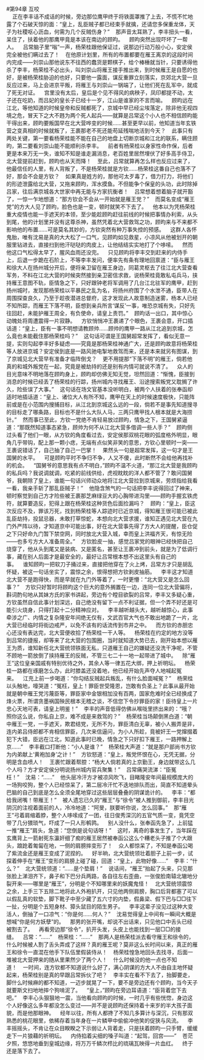 #第94章 互咬<br />    正在李丰话不成话的时候，旁边那位鹰甲终于将铁面罩推了上去，不慌不忙地露了个石破天惊的面：“皇上，乱臣贼子都已经束手就擒，还请您多保重龙体，天子为社稷呕心沥血，何需为几个反贼伤身？”    那声音太耳熟了，李丰扭头一看，呆住了，扶着他的那鹰甲竟是本该在南边的顾昀。    顾昀突然出现吓坏了一帮人。    吕常脑子里“嗡”一声，杨荣桂跟他保证过，说那边行动万般小心，安定侯完全被他们瞒过去了！    在他原计划里，所有的布置都要在雁王离京的这段时间内完成——刘崇山那他说东不往西的蠢货是颗棋子，给个棒棰就当针，只要诱得他杀了李丰，杨荣桂不必出头，叫刘崇山将雁王接手推出来，到时候雁王是自愿的也好，是被杨荣桂胁迫的也好，只要他一露面，谋反重罪立刻落实，京郊北大营一旦反应过来，马上会进京平叛，将雁王与刘崇山一锅端了，让他们死在乱军中，就成了死无对证。    宫里没有太后，皇后是个见不得风的病秧子，凤印都提不动，太子还在吃奶，而吕妃的皇长子已经十一岁，江山是谁家的不言而喻。    顾昀远在江北，等他知道的时候皇帝和反贼都死了，京城中早已经尘埃落定，除非他无视四境之危，冒天下之大不韪为两个死人起兵——就算是吕常这个小人也不相信顾昀能干得出来，顾昀要叛国早在北大营哗变的时候……甚至更早以前，他知道当年玄铁营之变真相的时候就叛了，王裹那老不死还能苟延残喘地活到今天？    此事只有两处关键，第一要看杨荣桂能不能在自己的地盘上切断京城和江北的联系，瞒住顾昀，第二要看刘崇山能不能顺利杀李丰。    前者有杨荣桂以身家性命作保，后者更是本来万无一失，谁知不知是谁走漏消息，老百姓里居然埋伏了好多高手侍卫，北大营提前赶到，顾昀也从天而降！    至此，吕常就算再怎么样也反应过来了，他最信任的人里，有人背叛了，不是杨荣桂就是方钦……杨荣桂这番自己也落不了好，那会不会是方钦？    如果真是姓方的，那他可太歹毒了，借力打力，将他们的形迹泄露给北大营，又拖来顾昀，浑水摸鱼。不但能争个保皇的头功，此时除掉吕家，往后满京城各大世家中再无能与方家抗衡者！    吕常想着想着脑子就开豁了，一惊一乍地想道：“那方钦会不会从一开始就是雁王党？”    而莫名变成“雁王党”的方大人见了顾昀，脸色也是一变，顿时就笑不下去了。    他本以为凭杨荣桂重大疫情也能一手遮天的本领，至少能趁顾昀赶往前线的时候把事情办利索，从头到尾，他的计划里并没有这尊杀神，虽然凭着北大营救驾之功，顾昀来与不来都不影响他的布置……可是莫名其妙的，方钦突然有种万事失控的预感。    这群人各怀鬼胎，唯有沈易是真的大大松了一口气，见顾昀如见救星，小凉风从他被划开的朝服里钻进去，直接扫到他汗哒哒的肉皮上，让他结结实实地打了个哆嗦。    然而他这口气松得太早了，腥风血雨还没完。    只见顾昀将李丰交到赶来的内侍手上，后退一步跪在石阶上，不等李丰发问，便率先有条有理地回禀道：“臣与雁王和徐大人在扬州城分开后，便将亲卫留在雁王身边，同葛灵枢去了往江北大营查看军务，不料在江北大营的时候突然接到亲卫密信求救，说杨荣桂竟敢私屯兵马，挟持雁王意图不轨，臣情急之下，只好跟钟老将军调用了几台江北驻军的鹰甲，赶到扬州城时，发现那杨荣桂以平暴民之乱为名，将扬州府围了个水泄不通，臣带人在周围探查良久，乃至于趁夜潜进总督府，这才发现此人故意制造迷雾，杨本人已经不知所踪，而雁王下落不明，臣想到亲兵所言‘谋反’一事，唯恐京城有失，只好先往回赶，未能护雁王周全，有负使命，请皇上责罚。”    顾昀话一出口，其中惊心动魄处将周遭震得一片寂静。    方钦悄悄冲王裹递了个眼色，王裹会意，开口插话道：“皇上，臣有一事不明想请教顾帅……顾帅的鹰甲一路从江北追到京城，怎么竟也未能截住那杨荣桂吗？”    这句话可谓是王国舅超常发挥了，看似无意一提，实则勾起李丰好多疑虑——究竟是那杨荣桂神通广大，还是顾昀故意将杨荣桂等人放进京城？安定侯到底是一路风驰电掣地救驾而来，还是本来就另有图谋，到了京城见北大营早有准备才临阵倒戈？    更不用提那“下落不明”的雁王，倘若他真的和城外叛党在一起，究竟是被劫持的还是别有内情可就说不清了。    众人的目光意味不明地落在顾昀身上，顾昀却仿佛无知无觉，坦然回道：“惭愧，臣接到消息的时候已经丢了杨荣桂的行踪，扬州城内寻找雁王、沿途搜索叛党又耽搁了许久，险些误了大事。”    这句话在场文官基本没听明白，被两个人扶着的张奉函却适时地插话道：“皇上、诸位大人有所不知，鹰甲在天上的时候速度极快，只能阵前或是在小范围内搜捕目标，从江北到京城这么远的一段，倘若不是事先知道搜寻的目标走了哪条路，目标也不是什么大队人马，三两只鹰甲找人根本就是大海捞针。”    然而事已至此，方钦一党绝不肯轻易放过顾昀，情急之下，王国舅紧逼道：“那既然知道事态紧急，顾帅为何不从江北大营多借调一些人手？”    顾昀侧过头看了他们一眼，从方钦的角度看过去，安定侯那双桃花眼的弧度格外明显，眼角几乎带钩，配上那一颗小痣，无端有点似笑非笑的意思，方钦心里顿时一突——王裹说错话了，自己抽了自己一巴掌！    果然头一句是超常发挥，这一句才是王国舅的水平。    可是顾昀平时不争归不争，人又不傻，此时断然不会给他再找补的机会。    “国舅爷的意思我有点不明白，”顾昀不温不火道，“那江北大营是我顾昀的私兵吗？我说调就调，吃紧的前线供给，虎视眈眈的洋人都不管了？敢问国舅爷，我朝除了皇上，谁能一句话兴师动众地将江北大营拉到京城来，劳烦指给我看一看，我亲手斩了那乱臣贼子！”    他隐含煞气的一句话把李丰说得回过了神来，顿时察觉到自己方才险些被王裹那芝麻绿豆大的心胸带进沟里——顾昀手握玄铁虎符，就算要造反，犯得上跟在杨荣桂这种货色后面捡漏吗？    顾昀：“皇上，臣这次反应不及，罪该万死，找到杨荣桂等人踪迹时已近京城，得知雁王很可能已被此乱臣劫持，投鼠忌器，未敢打草惊蛇，本想向北大营求援，谁知正遇见北大营在九门外严阵以待，才知道京中可能出事，好在北大营事先得了方大人的提醒，臣仓促之下只好命九门暂下禁空网，同时放北大营入城，幸而皇上洪福齐天，有惊无险——也多亏方大人准备周全。”    方钦脸皮一抽，感觉吕家党的眼神已经快把自己烧穿了，他从头到尾又是装病、又是匿名，甚至让王裹冲到前头，就是为了低调行事，藏在别人后面才是最安全的，最好让吕常根本想不出这里头有自己的事。    谁知顾昀一把软刀子捅过来，直接把他穿在了火上烤，吕常方才只是胡乱怀疑，被这一句话坐实了，震惊之余，恨得想把方钦剥皮抽筋。    李丰这才知道北大营不是跑得快，而是早就在九门外等着了，一时更懵：“北大营又是怎么回事？”    方钦只好暂时将顾昀这个巨大的意外搁置在一边，连同一位北大营偏将，斟词酌句地从其妹方氏的家书讲起，旁边有个瞠目欲裂的吕常，李丰又多疑心重，方钦虽然自信此事计划深远，自己绝没有留下一点不利证据，但一个弄不好还是可能引火烧身，只得打起十二分精神应对。    李丰越听越头大，越听越惊心，此事牵涉之广、内情之复杂隆安年间绝无仅有，文武百官大气也不敢出地跪了一片，北大营已经临时将街边戒严，以免不该有的话流传到市井之中。    而方钦的赤胆忠心还没有表达完，北大营便收拾了杨荣桂一干人等。    杨荣桂在约定的地方没等到吕常的捷报，却等来了北大营的包围圈，当时就知道大势已去，刚开始本想以雁王为质，谁知新任北大营统领铁面无私，只道雁王自己的嫌疑还没洗干净呢，不管不顾地一箭放倒了挟持雁王的反贼，不管三七二十一地一起带进了城中。    除“雁王”这位皇亲国戚有特别优待之外，其余人等一律五花大绑，押上祈明坛。    杨荣桂一路都在琢磨怎么办，此时膝盖还没着地，他已经开始先声夺人地喊起冤来。    江充上前一步喝道：“你勾结反贼起兵叛乱，有什么脸面喊冤？”    杨荣桂以头触地，嚎哭道：“冤枉，皇上！罪臣世受隆恩，岂敢有负圣上？此事从最开始就是朝中雁王党污蔑臣等，罪臣家中金银相加没有百两，国家危难时全已经换成了烽火票，所谓贪墨祸国殃民根本无稽之谈，不信您下令抄罪臣的家！臣待皇上一片忠心天地可表，请皇上明鉴！”    李丰的声音低得仿佛从喉咙里挤出来的：“哦？照你这么说，你私自上京，难不成是来救驾的？”    杨荣桂当场颠倒黑白道：“朝中雁王一党，一手遮天，欺君结党，无所不为，罪臣清白无辜，被小人搬弄是非，连内弟吕侍郎都不肯相信罪臣，几次来信逼问，为小人所趁，竟被奸王一党撺掇着犯下大错，臣远在江北，知道此事时已晚，情急之下只好扣下雁王，一路押解上京……”    李丰截口打断他：“小人是谁？”    杨荣桂大声道：“就是那户部尚书方钦为内弟献上‘黄袍加身’之计！”    方钦怒道：“皇上，叛党怀恨在心，无凭无据，分明是含血喷人！    王裹忙跟着帮腔：“杨大人倘若真的上京勤王，身边就带这么几个人吗？方才安定侯分明说扬州城内官兵聚集！”    吕常痛哭流涕：“臣冤枉！”    沈易：“……”    他头层冷汗方才被凉风吹飞，目睹隆安年间最规模庞大的一场狗咬狗，整个人已经惊呆了，第二层冷汗忙不迭地排队而出，简直不知道晕头巴脑的自己到底是怎么全须全尾地穿过这些层层叠叠的阴谋诡计的。    李丰：“都给我闭嘴！带雁王！”    被人遗忘已久的“雁王”与“徐令”被人推到御前，李丰目光阴沉的注视着面前的人，冷冷地道：“阿旻，朕要听你说，怎么回事。”    那“雁王”弓着肩缩着脖，整个人哆嗦成了一团，往日俊秀深沉的五官气质一变，竟凭空带了几分猥琐气，吓成了一只人形鹌鹑。    别人没什么，张奉函先急了，上前猛一推“雁王”肩头，急道：“您倒是说句话呀！”    这时，离奇的事发生了，当年踩在玄鹰背上一箭射死东瀛奸细了痴的雁王居然被奉函公这么个糟老头子推了个大跟头，踉跄着匍匐在地，一侧的肩膀摔变形了！    众人都惊呆了，不知是奉函公喝了紫流金还是雁王变成了泥捏的。    好半晌，北大营统领壮着胆子上前一步，试探着伸手在“雁王”变形的肩膀上碰了碰，回道：“皇上，此物好像……”    李丰：“什么？”    北大营统领道：“……是个垫肩！”    说话间，“雁王”抬起了头来，只见那张脸上涕泪齐下，鼻子和下巴分兵两路，各自往左右歪曲，一张俊脸南辕北辙地分裂开来——哪里是“雁王”，分明是个不知哪里来的妖魔鬼怪！    北大营统领震惊之余，上手三下五除二地将此人外袍扒开，只见他两侧肩膀，胸口后背都塞了可以以假乱真的软垫，脚下靴子中至少藏了五六寸的内垫，假鼻梁、假下巴与□□往下一扯，分明是个五短身材、獐头鼠目的陌生男子。    李丰这辈子没见过这种大变活人，倒抽了一口凉气：“你是何……何人？”    沈易觉得皇上中间有一瞬间大概是想喊“你是何方妖孽”的。    那男的张开嘴，却说不出话来，只见他口中舌头已经被割去了。    再看旁边那“徐令”，扒开头发，头皮上也能找到一层□□的接缝。    吕常：“……”    杨荣桂：“……”    那两人是杨荣桂派去看守雁王和徐令的，什么时候被人割了舌头弄成了这样？真的雁王呢？莫非这么长时间以来，真正的雁王和徐令一直混在他手下队伍里假装侍从！    杨荣桂惶急地回头去找寻，后面一堆被北大营押来的随从里果然少了两个人！    什么时候没的他一点也不知道！    一时间，连方钦都不知道说什么好了，满心阴谋的方大人不由自主地怀疑起来，杨荣桂别是真的早跟吕常拆伙了吧？    李丰实在看不下去了，抬脚要走，脚什么时候麻的都不知道，一迈步就晃了一下，要不是旁边还有个顾昀，当今天子就要斯文扫地地摔个狗啃泥了。    “皇上，”顾昀在旁边耳语道：“臣背着您下去吧。”    李丰心头狠狠地一震，当他看向顾昀的时候，一时几乎有些恍惚，身边这个人好像这么多年都没怎么变过——并不是说顾昀还保持着十来岁的半大孩子面貌，而是他那眼神。    经年以往，所有人都搀了不知几多算计与深沉，只有那双熟悉的桃花眼里，依稀存着当年身在一片鳞甲中偷偷冲他笑的促狭与风流。    李丰摇摇头，不肯让在众目睽睽之下示弱让人背着走，只是扶着顾昀一只手臂，缓缓走下一片狼藉的祈明坛。    内侍掐着尖细的嗓子叫道：“起驾，回宫——”    苍茫夕照，悠悠地垂到皇城边缘，将万万千鳞次栉比的琉璃瓦映得一片血红。    终于还是落下去了。